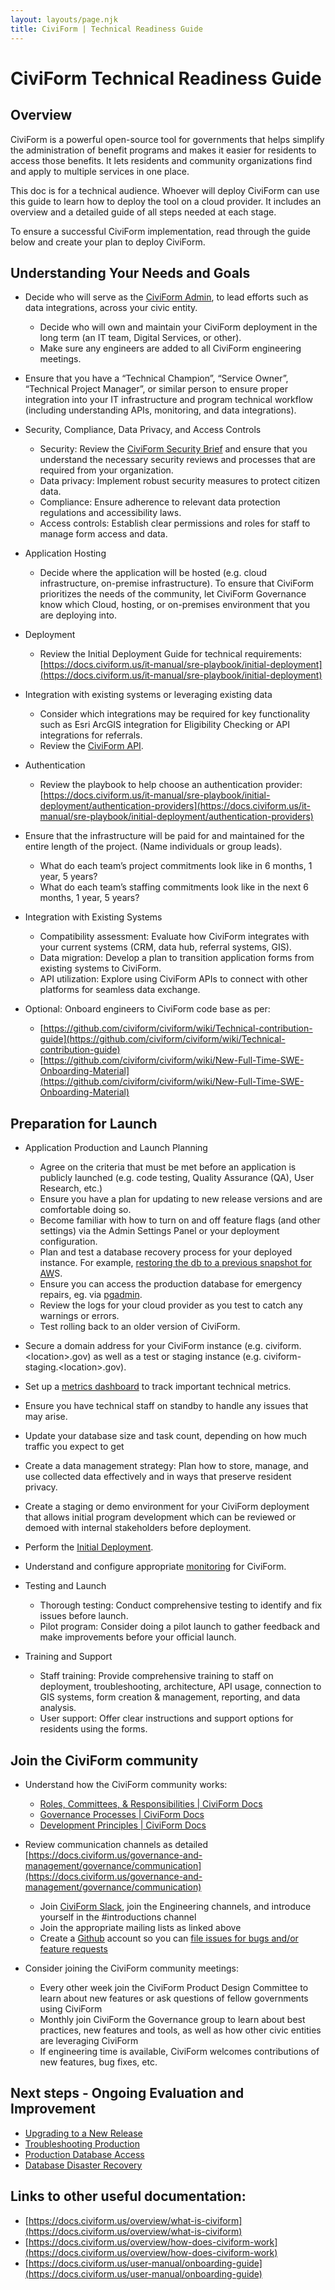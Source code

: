 ```yaml
---
layout: layouts/page.njk
title: CiviForm | Technical Readiness Guide
---
```

# CiviForm Technical Readiness Guide

## Overview

CiviForm is a powerful open-source tool for governments that helps simplify the administration of benefit programs and makes it easier for residents to access those benefits. It lets residents and community organizations find and apply to multiple services in one place.

This doc is for a technical audience. Whoever will deploy CiviForm can use this  guide to learn how to deploy the tool on a cloud provider. It includes an overview and a detailed guide of all steps needed at each stage.

To ensure a successful CiviForm implementation, read through the guide below and create your plan to deploy CiviForm.

## Understanding Your Needs and Goals

* Decide who will serve as the [CiviForm Admin](https://docs.civiform.us/overview/how-does-civiform-work#civiform-admin-experience), to lead efforts such as data integrations, across your civic entity.  
  * Decide who will own and maintain your CiviForm deployment in the long term (an IT team, Digital Services, or other).  
  * Make sure any engineers are added to all CiviForm engineering meetings.

* Ensure that you have a “Technical Champion”, “Service Owner”, “Technical Project Manager”, or similar person to ensure proper integration into your IT infrastructure and program technical workflow (including understanding APIs, monitoring, and data integrations).

* Security, Compliance, Data Privacy, and Access Controls  
  * Security: Review the [CiviForm Security Brief](https://docs.google.com/document/d/1E2FeXpnpTF-JJiiszUhFDAgF8aPVTuE7HUbD245oTpg/edit) and ensure that you understand the necessary security reviews and processes that are required from your organization.  
  * Data privacy: Implement robust security measures to protect citizen data.  
  * Compliance: Ensure adherence to relevant data protection regulations and accessibility laws.  
  * Access controls: Establish clear permissions and roles for staff to manage form access and data.

* Application Hosting  
  * Decide where the application will be hosted (e.g. cloud infrastructure, on-premise infrastructure). To ensure that CiviForm prioritizes the needs of the community, let CiviForm Governance know which Cloud, hosting, or on-premises environment that you are deploying into.

* Deployment  
  * Review the Initial Deployment Guide for technical requirements: [https://docs.civiform.us/it-manual/sre-playbook/initial-deployment](https://docs.civiform.us/it-manual/sre-playbook/initial-deployment)

* Integration with existing systems or leveraging existing data  
  * Consider which integrations may be required for key functionality such as Esri ArcGIS integration for Eligibility Checking or API integrations for referrals.  
  * Review the [CiviForm API](https://docs.civiform.us/it-manual/api).

* Authentication  
  * Review the playbook to help choose an authentication provider: [https://docs.civiform.us/it-manual/sre-playbook/initial-deployment/authentication-providers](https://docs.civiform.us/it-manual/sre-playbook/initial-deployment/authentication-providers)

* Ensure that the infrastructure will be paid for and maintained for the entire length of the project.  (Name individuals or group leads).  
  * What do each team’s project commitments look like in 6 months, 1 year, 5 years?  
  * What do each team’s staffing commitments look like in the next 6 months, 1 year, 5 years?

* Integration with Existing Systems  
  * Compatibility assessment: Evaluate how CiviForm integrates with your current systems (CRM, data hub, referral systems, GIS).  
  * Data migration: Develop a plan to transition application forms from existing systems to CiviForm.  
  * API utilization: Explore using CiviForm APIs to connect with other platforms for seamless data exchange.  
      
* Optional: Onboard engineers to CiviForm code base as per:  
  * [https://github.com/civiform/civiform/wiki/Technical-contribution-guide](https://github.com/civiform/civiform/wiki/Technical-contribution-guide)  
  * [https://github.com/civiform/civiform/wiki/New-Full-Time-SWE-Onboarding-Material](https://github.com/civiform/civiform/wiki/New-Full-Time-SWE-Onboarding-Material)

## Preparation for Launch 

* Application Production and Launch Planning  
  * Agree on the criteria that must be met before an application is publicly launched (e.g. code testing, Quality Assurance (QA), User Research, etc.)  
  * Ensure you have a plan for updating to new release versions and are comfortable doing so.  
  * Become familiar with how to turn on and off feature flags (and other settings) via the Admin Settings Panel or your deployment configuration.  
  * Plan and test a database recovery process for your deployed instance. For example, [restoring the db to a previous snapshot for AW](https://docs.civiform.us/it-manual/sre-playbook/database-disaster-recovery)S.   
  * Ensure you can access the production database for emergency repairs, eg. via [pgadmin](https://docs.civiform.us/it-manual/sre-playbook/production-database-access).  
  * Review the logs for your cloud provider as you test to catch any warnings or errors.  
  * Test rolling back to an older version of CiviForm.

* Secure a domain address for your CiviForm instance (e.g. civiform.\<location\>.gov) as well as a test or staging instance (e.g. civiform-staging.\<location\>.gov).

* Set up a [metrics dashboard](https://docs.civiform.us/it-manual/sre-playbook/monitoring) to track important technical metrics.

* Ensure you have technical staff on standby to handle any issues that may arise.

* Update your database size and task count, depending on how much traffic you expect to get

* Create a data management strategy: Plan how to store, manage, and use collected data effectively and in ways that preserve resident privacy.

* Create a staging or demo environment for your CiviForm deployment that allows initial program development which can be reviewed or demoed with internal stakeholders before deployment.

* Perform the [Initial Deployment](https://docs.civiform.us/it-manual/sre-playbook/initial-deployment).

* Understand and configure appropriate [monitoring](https://docs.civiform.us/it-manual/sre-playbook/monitoring) for CiviForm.

* Testing and Launch  
  * Thorough testing: Conduct comprehensive testing to identify and fix issues before launch.  
  * Pilot program: Consider doing a pilot launch to gather feedback and make improvements before your official launch.

* Training and Support  
  * Staff training: Provide comprehensive training to staff on deployment, troubleshooting, architecture, API usage, connection to GIS systems, form creation & management, reporting, and data analysis.  
  * User support: Offer clear instructions and support options for residents using the forms.

## Join the CiviForm community

* Understand how the CiviForm community works:   
  * [Roles, Committees, & Responsibilities | CiviForm Docs](https://docs.civiform.us/governance-and-management/governance/roles-committees-and-responsibilities)  
  * [Governance Processes | CiviForm Docs](https://docs.civiform.us/governance-and-management/governance/governance-processes)  
  * [Development Principles | CiviForm Docs](https://docs.civiform.us/governance-and-management/governance/development-principles)

* Review communication channels as detailed [https://docs.civiform.us/governance-and-management/governance/communication](https://docs.civiform.us/governance-and-management/governance/communication)  
  * Join [CiviForm Slack](https://civiform.slack.com/), join the Engineering channels, and introduce yourself in the \#introductions channel  
  * Join the appropriate mailing lists as linked above  
  * Create a [Github](https://github.com/) account so you can [file issues for bugs and/or feature requests](https://github.com/civiform/civiform/issues)

* Consider joining the CiviForm community meetings:  
  * Every other week join the CiviForm Product Design Committee to learn about new features or ask questions of fellow governments using CiviForm  
  * Monthly join CiviForm the Governance group to learn about best practices, new features and tools, as well as how other civic entities are leveraging CiviForm  
  * If engineering time is available, CiviForm welcomes contributions of new features, bug fixes, etc.

## Next steps \- Ongoing Evaluation and Improvement

* [Upgrading to a New Release](https://docs.civiform.us/it-manual/sre-playbook/upgrading-to-a-new-release)  
* [Troubleshooting Production](https://docs.civiform.us/it-manual/sre-playbook/troubleshooting-production)  
* [Production Database Access](https://docs.civiform.us/it-manual/sre-playbook/production-database-access)  
* [Database Disaster Recovery](https://docs.civiform.us/it-manual/sre-playbook/database-disaster-recovery)

## Links to other useful documentation:

* [https://docs.civiform.us/overview/what-is-civiform](https://docs.civiform.us/overview/what-is-civiform)  
* [https://docs.civiform.us/overview/how-does-civiform-work](https://docs.civiform.us/overview/how-does-civiform-work)  
* [https://docs.civiform.us/user-manual/onboarding-guide](https://docs.civiform.us/user-manual/onboarding-guide)

